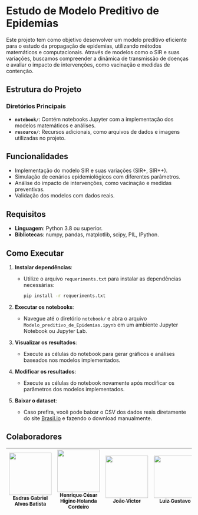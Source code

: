 # Estudo de Modelo Preditivo de Epidemias

Este projeto tem como objetivo desenvolver um modelo preditivo eficiente para o estudo da propagação de epidemias, utilizando métodos matemáticos e computacionais. Através de modelos como o SIR e suas variações, buscamos compreender a dinâmica de transmissão de doenças e avaliar o impacto de intervenções, como vacinação e medidas de contenção.

## Estrutura do Projeto

### Diretórios Principais

- **`notebook/`**: Contém notebooks Jupyter com a implementação dos modelos matemáticos e análises.
- **`resource/`**: Recursos adicionais, como arquivos de dados e imagens utilizadas no projeto.

## Funcionalidades

- Implementação do modelo SIR e suas variações (SIR+, SIR++).
- Simulação de cenários epidemiológicos com diferentes parâmetros.
- Análise do impacto de intervenções, como vacinação e medidas preventivas.
- Validação dos modelos com dados reais.

## Requisitos

- **Linguagem**: Python 3.8 ou superior.
- **Bibliotecas**: numpy, pandas, matplotlib, scipy, PIL, IPython.

## Como Executar

1. **Instalar dependências**:
   - Utilize o arquivo `requeriments.txt` para instalar as dependências necessárias:
     ```bash
     pip install -r requeriments.txt
     ```

2. **Executar os notebooks**:
   - Navegue até o diretório `notebook/` e abra o arquivo `Modelo_preditivo_de_Epidemias.ipynb` em um ambiente Jupyter Notebook ou Jupyter Lab.

3. **Visualizar os resultados**:
   - Execute as células do notebook para gerar gráficos e análises baseados nos modelos implementados.

4. **Modificar os resultados**:
   - Execute as células do notebook novamente após modificar os parâmetros dos modelos implementados.

5. **Baixar o dataset**:
   - Caso prefira, você pode baixar o CSV dos dados reais diretamente do site [Brasil.io](https://brasil.io/home/) e fazendo o download manualmente.

## Colaboradores

| [<img src="https://avatars.githubusercontent.com/u/161069298?v=4" width=115><br><sub>Esdras Gabriel Alves Batista</sub>](https://github.com/BlackSardes) | [<img src="https://avatars.githubusercontent.com/u/129231720?v=4" width=115><br><sub>Henrique César Higino Holanda Cordeiro</sub>](https://github.com/SapoSopa) | [<img src="https://avatars.githubusercontent.com/u/98539736?v=4" width=115><br><sub>João Victor</sub>](https://github.com/jambis-prg) | [<img src="https://avatars.githubusercontent.com/u/96800329?v=4" width=115><br><sub>Luiz Gustavo</sub>](https://github.com/Zed201) | [<img src="https://avatars.githubusercontent.com/u/123107373?v=4" width=115><br><sub>Márcio Campos Júnior</sub>](https://github.com/MAACJR032) |
| :---: | :---: | :---: | :---: | :---: |